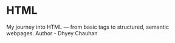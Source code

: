 # HTML
My journey into HTML — from basic tags to structured, semantic webpages.
Author - Dhyey Chauhan
